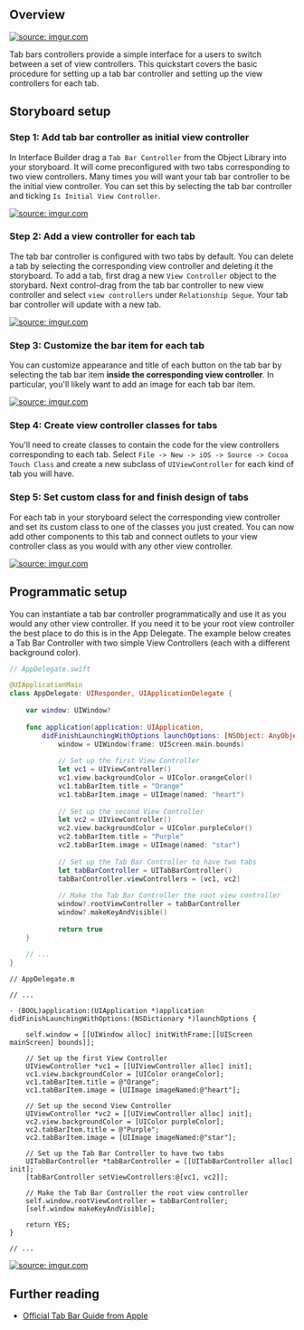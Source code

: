 ## Overview
<a href="http://imgur.com/WhoidE5"><img src="http://i.imgur.com/WhoidE5.gif" title="source: imgur.com" /></a>

Tab bars controllers provide a simple interface for a users to switch
between a set of view controllers.  This quickstart covers the basic
procedure for setting up a tab bar controller and setting up the view
controllers for each tab.

## Storyboard setup
### Step 1: Add tab bar controller as initial view controller
In Interface Builder drag a `Tab Bar Controller` from the Object Library
into your storyboard.  It will come preconfigured with two tabs
corresponding to two view controllers.  Many times you will want your
tab bar controller to be the initial view controller.  You can set this
by selecting the tab bar controller and ticking `Is Initial View
Controller`.

<a href="http://imgur.com/WgiEuBZ"><img src="http://i.imgur.com/WgiEuBZ.png" title="source: imgur.com" /></a>

### Step 2: Add a view controller for each tab
The tab bar controller is configured with two tabs by default.  You can
delete a tab by selecting the corresponding view controller and deleting
it the storyboard.  To add a tab, first drag a new `View Controller`
object to the storybard.  Next control-drag from the tab bar controller
to new view controller and select `view controllers` under `Relationship
Segue`.  Your tab bar controller will update with a new tab.

<a href="http://imgur.com/OOMB573"><img src="http://i.imgur.com/OOMB573.gif" title="source: imgur.com" /></a>

### Step 3: Customize the bar item for each tab
You can customize appearance and title of each button on the tab bar by
selecting the tab bar item **inside the corresponding view controller**.
In particular, you'll likely want to add an image for each tab bar item.

<a href="http://imgur.com/nZ2g4fp"><img src="http://i.imgur.com/nZ2g4fp.png" title="source: imgur.com" /></a>

### Step 4: Create view controller classes for tabs
You'll need to create classes to contain the code for the view
controllers corresponding to each tab.  Select `File -> New -> iOS ->
Source -> Cocoa Touch Class` and create a new subclass of
`UIViewController` for each kind of tab you will have.

### Step 5: Set custom class for and finish design of tabs
For each tab in your storyboard select the corresponding view controller
and set its custom class to one of the classes you just created.  You
can now add other components to this tab and connect outlets to your
view controller class as you would with any other view controller.

<a href="http://imgur.com/5YWL3Vw"><img src="http://i.imgur.com/5YWL3Vw.png" title="source: imgur.com" /></a>

## Programmatic setup

You can instantiate a tab bar controller programmatically and use it as
you would any other view controller.  If you need it to be your root view
controller the best place to do this is in the App Delegate. The example below creates a Tab Bar Controller with two simple View Controllers (each with a different background color).

```swift
// AppDelegate.swift

@UIApplicationMain
class AppDelegate: UIResponder, UIApplicationDelegate {
    
    var window: UIWindow?
    
    func application(application: UIApplication,
        didFinishLaunchingWithOptions launchOptions: [NSObject: AnyObject]?) -> Bool {
            window = UIWindow(frame: UIScreen.main.bounds)
            
            // Set up the first View Controller
            let vc1 = UIViewController()
            vc1.view.backgroundColor = UIColor.orangeColor()
            vc1.tabBarItem.title = "Orange"
            vc1.tabBarItem.image = UIImage(named: "heart")
            
            // Set up the second View Controller
            let vc2 = UIViewController()
            vc2.view.backgroundColor = UIColor.purpleColor()
            vc2.tabBarItem.title = "Purple"
            vc2.tabBarItem.image = UIImage(named: "star")
            
            // Set up the Tab Bar Controller to have two tabs
            let tabBarController = UITabBarController()
            tabBarController.viewControllers = [vc1, vc2]
            
            // Make the Tab Bar Controller the root view controller
            window?.rootViewController = tabBarController
            window?.makeKeyAndVisible()
            
            return true
    }
    
    // ...
}
```

```
// AppDelegate.m

// ...

- (BOOL)application:(UIApplication *)application
didFinishLaunchingWithOptions:(NSDictionary *)launchOptions {
    
    self.window = [[UIWindow alloc] initWithFrame:[[UIScreen mainScreen] bounds]];
    
    // Set up the first View Controller
    UIViewController *vc1 = [[UIViewController alloc] init];
    vc1.view.backgroundColor = [UIColor orangeColor];
    vc1.tabBarItem.title = @"Orange";
    vc1.tabBarItem.image = [UIImage imageNamed:@"heart"];
    
    // Set up the second View Controller
    UIViewController *vc2 = [[UIViewController alloc] init];
    vc2.view.backgroundColor = [UIColor purpleColor];
    vc2.tabBarItem.title = @"Purple";
    vc2.tabBarItem.image = [UIImage imageNamed:@"star"];
    
    // Set up the Tab Bar Controller to have two tabs
    UITabBarController *tabBarController = [[UITabBarController alloc] init];
    [tabBarController setViewControllers:@[vc1, vc2]];
    
    // Make the Tab Bar Controller the root view controller
    self.window.rootViewController = tabBarController;
    [self.window makeKeyAndVisible];
    
    return YES;
}

// ...
```

<a href="http://imgur.com/GhzQOTw"><img src="http://i.imgur.com/GhzQOTw.gif" title="source: imgur.com" /></a>

## Further reading
* [Official Tab Bar Guide from Apple][appleguide]

[appleguide]: https://developer.apple.com/library/ios/documentation/WindowsViews/Conceptual/ViewControllerCatalog/Chapters/TabBarControllers.html